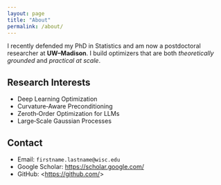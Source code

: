 ```yaml
---
layout: page
title: "About"
permalink: /about/
---
```


I recently defended my PhD in Statistics and am now a postdoctoral researcher at **UW–Madison**.
I build optimizers that are both _theoretically grounded_ and _practical at scale_.

## Research Interests
- Deep Learning Optimization
- Curvature‑Aware Preconditioning
- Zeroth‑Order Optimization for LLMs
- Large‑Scale Gaussian Processes

## Contact
- Email: `firstname.lastname@wisc.edu`
- Google Scholar: <https://scholar.google.com/>
- GitHub: <https://github.com/<your-username>>
